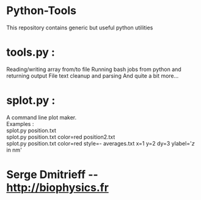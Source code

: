 # Python-Tools
This repository contains generic but useful python utilities
 
# tools.py :
  Reading/writing array from/to file
  Running bash jobs from python and returning output
  File text cleanup and parsing
  And quite a bit more…
    
# splot.py :    
 A command line plot maker.  
 Examples :  
 splot.py position.txt  
 splot.py position.txt color=red position2.txt  
 splot.py position.txt color=red style=- averages.txt x=1 y=2 dy=3 ylabel='$z$ in nm'  

# Serge Dmitrieff -- http://biophysics.fr
